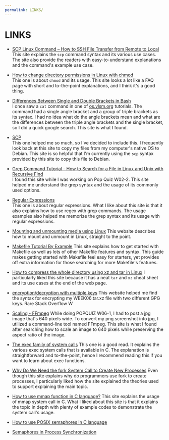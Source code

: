```yaml
---
permalink: LINKS/
---
```


# LINKS

* [SCP Linux Command – How to SSH File Transfer from Remote to Local](https://www.freecodecamp.org/news/scp-linux-command-example-how-to-ssh-file-transfer-from-remote-to-local/)<br>
This site explains the `scp` command syntax and its various use cases. The site also provide the readers
with easy-to-understand explanations and the command's example use case.

* [How to change directory permissions in Linux with chmod](https://www.pluralsight.com/blog/it-ops/linux-file-permissions)<br>
This one is about `chmod` and its usage. This site looks a lot like a FAQ page with short and to-the-point
explanations, and I think it's a good thing.

* [Differences Between Single and Double Brackets in Bash](https://www.baeldung.com/linux/bash-single-vs-double-brackets)<br>
I once saw a `cat` command in one of [os.vlsm.org](os.vlsm.org) tutorials. The command had a single angle bracket and
a group of triple brackets as its syntax. I had no idea what do the angle brackets mean and what are
the differences between the triple angle brackets and the single bracket, so I did a quick google
search. This site is what I found.

* [SCP](https://doit.vlsm.org/019.html)<br>
This one helped me so much, so I've decided to include this. I frequently look back at this site to
copy my files from my computer's native OS to Debian. This site is so helpful that I'm currently using
the `scp` syntax provided by this site to copy this file to Debian.

* [Grep Command Tutorial - How to Search for a File in Linux and Unix with Recursive Find](https://www.freecodecamp.org/news/grep-command-tutorial-how-to-search-for-a-file-in-linux-and-unix/)<br>
I found this site while I was working on Pop Quiz W02-2. This site helped me understand
the grep syntax and the usage of its commonly used options.

* [Regular Expressions](https://hbctraining.github.io/Training-modules/Advanced_shell/lessons/03_Regular_expressions.html)<br>
This one is about regular expressions. What I like about this site is that it also
explains how to use regex with grep commands. The usage examples also helped me
memorize the grep syntax and its usage with regular expressions.

* [Mounting and unmounting media using Linux](https://bladecenter.lenovofiles.com/help/index.jsp?topic=%2Fcom.lenovo.bladecenter.mgtmod.doc%2Fkp1bd_t_mounting_media_using_linux.html)
This website describes how to mount and unmount in Linux, straight to the point.

* [Makefile Tutorial By Example](https://makefiletutorial.com)
This site explains how to get started with Makefile as well as lots of other
Makefile features and syntax. This guide makes getting started with Makefile
feel easy for starters, yet provides off extra information for those searching
for more Makefile's features.

* [How to compress the whole directory using xz and tar in Linux](https://www.cyberciti.biz/faq/compress-the-whole-directory-using-xz-and-tar/)
I particularly liked this site because it has a neat `tar` and `xz` cheat sheet
and its use cases at the end of the web page.

* [encryption/decryption with multiple keys](https://stackoverflow.com/questions/597188/encryption-decryption-with-multiple-keys)
This website helped me find the syntax for encrypting my WEEK06.tar.xz file with
two different GPG keys. Rare Stack Overflow W

* [Scaling - FFmpeg](http://trac.ffmpeg.org/wiki/Scaling)
While doing POPQUIZ W06-1, I had to post a jpg image that's 640 pixels wide. To convert my png screenshot into jpg, I utilized a command-line tool named FFmpeg. This site is what I found after searching how to scale an image to 640 pixels while preserving the aspect ratio of the image.

* [The exec family of system calls](http://www.it.uu.se/education/course/homepage/os/vt18/module-2/exec/)
This one is a good read. It explains the various exec system calls that is available in C. The explanation is straightforward and to-the-point, hence I recommend reading this if you want to learn about exec functions.

* [Why Do We Need the fork System Call to Create New Processes](https://www.baeldung.com/linux/fork-child-process)
Even though this site explains why do programmers use fork to create processes, I particularly liked how the site explained the theories used to support explaining the main topic.

* [How to use mmap function in C language?](https://linuxhint.com/using_mmap_function_linux/)
This site explains the usage of mmap system call in C. What I liked about this site is that it explains the topic in depth with plenty of example codes to demonstrate the system call's usage.

* [How to use POSIX semaphores in C language](https://www.geeksforgeeks.org/use-posix-semaphores-c/)

* [Semaphores in Process Synchronization](https://www.geeksforgeeks.org/semaphores-in-process-synchronization/)
